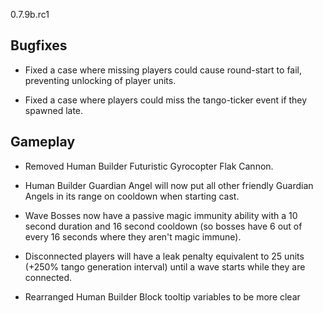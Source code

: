 0.7.9b.rc1

## Bugfixes

- Fixed a case where missing players could cause round-start to fail, preventing unlocking of player units.

- Fixed a case where players could miss the tango-ticker event if they spawned late.

## Gameplay

- Removed Human Builder Futuristic Gyrocopter Flak Cannon.

- Human Builder Guardian Angel will now put all other friendly Guardian Angels in its range on cooldown when starting cast.

- Wave Bosses now have a passive magic immunity ability with a 10 second duration and 16 second cooldown (so bosses have 6 out of every 16 seconds where they aren't magic immune).

- Disconnected players will have a leak penalty equivalent to 25 units (+250% tango generation interval) until a wave starts while they are connected.

- Rearranged Human Builder Block tooltip variables to be more clear